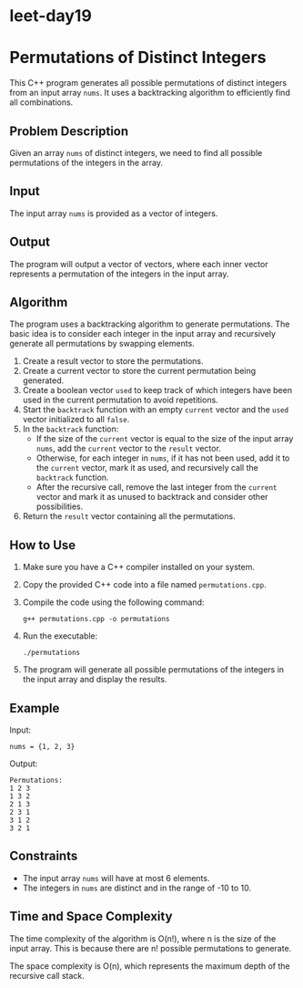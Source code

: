 # leet-day19

# Permutations of Distinct Integers

This C++ program generates all possible permutations of distinct integers from an input array `nums`. It uses a backtracking algorithm to efficiently find all combinations.

## Problem Description

Given an array `nums` of distinct integers, we need to find all possible permutations of the integers in the array.

## Input

The input array `nums` is provided as a vector of integers.

## Output

The program will output a vector of vectors, where each inner vector represents a permutation of the integers in the input array.

## Algorithm

The program uses a backtracking algorithm to generate permutations. The basic idea is to consider each integer in the input array and recursively generate all permutations by swapping elements.

1. Create a result vector to store the permutations.
2. Create a current vector to store the current permutation being generated.
3. Create a boolean vector `used` to keep track of which integers have been used in the current permutation to avoid repetitions.
4. Start the `backtrack` function with an empty `current` vector and the `used` vector initialized to all `false`.
5. In the `backtrack` function:
   - If the size of the `current` vector is equal to the size of the input array `nums`, add the `current` vector to the `result` vector.
   - Otherwise, for each integer in `nums`, if it has not been used, add it to the `current` vector, mark it as used, and recursively call the `backtrack` function.
   - After the recursive call, remove the last integer from the `current` vector and mark it as unused to backtrack and consider other possibilities.
6. Return the `result` vector containing all the permutations.

## How to Use

1. Make sure you have a C++ compiler installed on your system.
2. Copy the provided C++ code into a file named `permutations.cpp`.
3. Compile the code using the following command:

   ```
   g++ permutations.cpp -o permutations
   ```

4. Run the executable:

   ```
   ./permutations
   ```

5. The program will generate all possible permutations of the integers in the input array and display the results.

## Example

Input:
```
nums = {1, 2, 3}
```

Output:
```
Permutations:
1 2 3 
1 3 2 
2 1 3 
2 3 1 
3 1 2 
3 2 1 
```

## Constraints

- The input array `nums` will have at most 6 elements.
- The integers in `nums` are distinct and in the range of -10 to 10.

## Time and Space Complexity

The time complexity of the algorithm is O(n!), where n is the size of the input array. This is because there are n! possible permutations to generate.

The space complexity is O(n), which represents the maximum depth of the recursive call stack.

